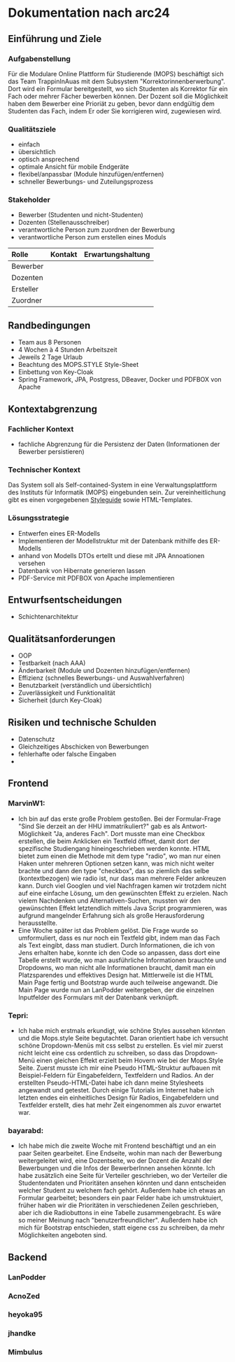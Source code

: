 # Dokumentation nach arc24

## Einführung und Ziele


### Aufgabenstellung
Für die Modulare Online Plattform für Studierende (MOPS) beschäftigt sich das Team TrappinInAuas mit dem Subsystem
"Korrektorinnenberwerbung". Dort wird ein Formular bereitgestellt, wo sich Studenten als Korrektor für ein Fach oder mehrer Fächer bewerben können. 
Der Dozent soll die Möglichkeit haben dem Bewerber eine Prioriät zu geben, bevor dann endgültig dem Studenten das Fach, indem Er oder Sie korrigieren wird, zugewiesen wird.

### Qualitätsziele
- einfach
- übersichtlich
- optisch ansprechend
- optimale Ansicht für mobile Endgeräte
- flexibel/anpassbar (Module hinzufügen/entfernen)
- schneller Bewerbungs- und Zuteilungsprozess
### Stakeholder

- Bewerber (Studenten und nicht-Studenten)
- Dozenten (Stellenausschreiber)
- verantwortliche Person zum zuordnen der Bewerbung
- verantwortliche Person zum erstellen eines Moduls

| Rolle      | Kontakt | Erwartungshaltung |
|:-----------|-------------:| -----:|
| Bewerber   |  |  |
| Dozenten   |  |  |
| Ersteller  |  |  |
| Zuordner   |  |  | 

## Randbedingungen
- Team aus 8 Personen
- 4 Wochen à 4 Stunden Arbeitszeit
- Jeweils 2 Tage Urlaub
- Beachtung des MOPS.STYLE Style-Sheet
- Einbettung von Key-Cloak
- Spring Framework, JPA, Postgress, DBeaver, Docker und PDFBOX von Apache

## Kontextabgrenzung


### Fachlicher Kontext
- fachliche Abgrenzung für die Persistenz der Daten (Informationen der Bewerber persistieren)

### Technischer Kontext

Das System soll als Self-contained-System in eine Verwaltungsplattform 
des Instituts für Informatik (MOPS) eingebunden sein. Zur vereinheitlichung
gibt es einen vorgegebenen [Styleguide](https://mops.style) sowie HTML-Templates.


### Lösungsstrategie
- Entwerfen eines ER-Modells
- Implementieren der Modellstruktur mit der Datenbank mithilfe des ER-Modells
- anhand von Modells DTOs ertellt und diese mit JPA Annoationen versehen
- Datenbank von Hibernate generieren lassen
- PDF-Service mit PDFBOX von Apache implementieren


## Entwurfsentscheidungen


- Schichtenarchitektur

## Qualitätsanforderungen 

- OOP
- Testbarkeit (nach AAA)
- Änderbarkeit (Module und Dozenten hinzufügen/entfernen)
- Effizienz (schnelles Bewerbungs- und Auswahlverfahren)
- Benutzbarkeit (verständlich und übersichtlich)
- Zuverlässigkeit und Funktionalität 
- Sicherheit (durch Key-Cloak)

## Risiken und technische Schulden


- Datenschutz
- Gleichzeitiges Abschicken von Bewerbungen
- fehlerhafte oder falsche Eingaben
- 

## Frontend
### MarvinW1:
- Ich bin auf das erste große Problem gestoßen. Bei der Formular-Frage "Sind Sie derzeit an der HHU immatrikuliert?" gab es als Antwort-Möglichkeit "Ja, anderes Fach". Dort musste man eine Checkbox erstellen, die beim Anklicken ein Textfeld öffnet, damit dort der spezifische Studiengang hineingeschrieben werden konnte. HTML bietet zum einen die Methode mit dem type "radio", wo man nur einen Haken unter mehreren Optionen setzen kann, was mich nicht weiter brachte und dann den type "checkbox", das so ziemlich das selbe (kontextbezogen) wie radio ist, nur dass man mehrere Felder ankreuzen kann. Durch viel Googlen und viel Nachfragen kamen wir trotzdem nicht auf eine einfache Lösung, um den gewünschten Effekt zu erzielen. Nach vielem Nachdenken und Alternativen-Suchen, mussten wir den gewünschten Effekt letztendlich mittels Java Script programmieren, was aufgrund mangelnder Erfahrung sich als große Herausforderung herausstellte.
- Eine Woche später ist das Problem gelöst. Die Frage wurde so umformuliert, dass es nur noch ein Textfeld gibt, indem man das Fach als Text eingibt, dass man studiert. Durch Informationen, die ich von Jens erhalten habe, konnte ich den Code so anpassen, dass dort eine Tabelle erstellt wurde, wo man ausführliche Informationen brauchte und Dropdowns, wo man nicht alle Informationen braucht, damit man ein Platzsparendes und effektives Design hat. Mittlerweile ist die HTML Main Page fertig und Bootstrap wurde auch teilweise angewandt. Die Main Page wurde nun an LanPodder weitergeben, der die einzelnen Inputfelder des Formulars mit der Datenbank verknüpft.
### Tepri:
- Ich habe mich erstmals erkundigt, wie schöne Styles aussehen könnten und die Mops.style Seite begutachtet. Daran orientiert habe ich versucht schöne Dropdown-Menüs mit css selbst zu erstellen. Es viel mir zuerst nicht leicht eine css ordentlich zu schreiben, so dass das Dropdown-Menü einen gleichen Effekt erzielt beim Hovern wie bei der Mops.Style Seite. Zuerst musste ich mir eine Pseudo HTML-Struktur aufbauen mit Beispiel-Feldern für Eingabefeldern, Textfeldern und Radios. An der erstellten Pseudo-HTML-Datei habe ich dann meine Stylesheets angewandt und getestet. Durch einige Tutorials im Internet habe ich letzten endes ein einheitliches Design für Radios, Eingabefeldern und Textfelder erstellt, dies hat mehr Zeit eingenommen als zuvor erwartet war.
### bayarabd:
- Ich habe mich die zweite Woche mit Frontend beschäftigt und an ein paar Seiten gearbeitet. Eine Endseite, wohin man nach der Bewerbung weitergeleitet wird, eine Dozentseite, wo der Dozent die Anzahl der Bewerbungen und die Infos der BewerberInnen ansehen könnte. Ich habe zusätzlich eine Seite für Verteiler geschrieben, wo der Verteiler die Studentendaten und Prioritäten ansehen könnten und dann entscheiden welcher Student zu welchem fach gehört. Außerdem habe ich etwas an Formular gearbeitet; besonders ein paar Felder habe ich umstruktuiert, früher haben wir die Prioritäten in verschiedenen Zeilen geschrieben, aber ich die Radiobuttons in eine Tabelle zusammengebracht. Es wäre so meiner Meinung nach "benutzerfreundlicher". Außerdem habe ich mich für Bootstrap entschieden, statt eigene css zu schreiben, da mehr Möglichkeiten angeboten sind.

## Backend
### LanPodder

### AcnoZed

### heyoka95

### jhandke

### Mimbulus